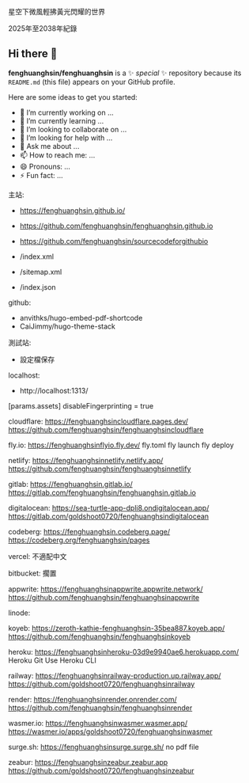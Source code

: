 星空下微風輕拂黃光閃耀的世界

2025年至2038年紀錄

## Hi there 👋

**fenghuanghsin/fenghuanghsin** is a ✨ _special_ ✨ repository because its `README.md` (this file) appears on your GitHub profile.

Here are some ideas to get you started:

- 🔭 I’m currently working on ...
- 🌱 I’m currently learning ...
- 👯 I’m looking to collaborate on ...
- 🤔 I’m looking for help with ...
- 💬 Ask me about ...
- 📫 How to reach me: ...
- 😄 Pronouns: ...
- ⚡ Fun fact: ...

主站:

- https://fenghuanghsin.github.io/

- https://github.com/fenghuanghsin/fenghuanghsin.github.io

- https://github.com/fenghuanghsin/sourcecodeforgithubio

- /index.xml

- /sitemap.xml

- /index.json

github:
- anvithks/hugo-embed-pdf-shortcode
- CaiJimmy/hugo-theme-stack

測試站:
- 設定檔保存

localhost:
- http://localhost:1313/

[params.assets]
disableFingerprinting = true

cloudflare:
https://fenghuanghsincloudflare.pages.dev/
https://github.com/fenghuanghsin/fenghuanghsincloudflare

fly.io:
https://fenghuanghsinflyio.fly.dev/
fly.toml
fly launch
fly deploy

netlify:
https://fenghuanghsinnetlify.netlify.app/
https://github.com/fenghuanghsin/fenghuanghsinnetlify

gitlab:
https://fenghuanghsin.gitlab.io/
https://gitlab.com/fenghuanghsin/fenghuanghsin.gitlab.io

digitalocean:
https://sea-turtle-app-dpli8.ondigitalocean.app/
https://gitlab.com/goldshoot0720/fenghuanghsindigitalocean

codeberg:
https://fenghuanghsin.codeberg.page/
https://codeberg.org/fenghuanghsin/pages

vercel:
不適配中文

bitbucket:
擱置

appwrite:
https://fenghuanghsinappwrite.appwrite.network/
https://github.com/fenghuanghsin/fenghuanghsinappwrite

linode:

koyeb:
https://zeroth-kathie-fenghuanghsin-35bea887.koyeb.app/
https://github.com/fenghuanghsin/fenghuanghsinkoyeb

heroku:
https://fenghuanghsinheroku-03d9e9940ae6.herokuapp.com/
Heroku Git
Use Heroku CLI

railway:
https://fenghuanghsinrailway-production.up.railway.app/
https://github.com/goldshoot0720/fenghuanghsinrailway

render:
https://fenghuanghsinrender.onrender.com/
https://github.com/fenghuanghsin/fenghuanghsinrender

wasmer.io:
https://fenghuanghsinwasmer.wasmer.app/
https://wasmer.io/apps/goldshoot0720/fenghuanghsinwasmer

surge.sh:
https://fenghuanghsinsurge.surge.sh/
no pdf file

zeabur:
https://fenghuanghsinzeabur.zeabur.app
https://github.com/goldshoot0720/fenghuanghsinzeabur
